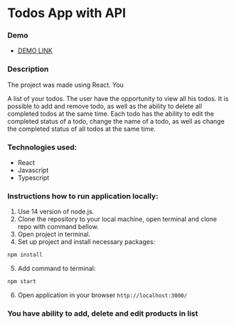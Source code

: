 # Todos App with API

### Demo

- [DEMO LINK](https://shyptia.github.io/todos_app/)

### Description

The project was made using React. You 

  A list of your todos.
The user have the opportunity to view all his todos. It is possible to add and remove todo, as well as the ability to delete all completed todos at the same time. Each todo has the ability to edit the completed status of a todo, change the name of a todo, as well as change the completed status of all todos at the same time.

### Technologies used:

- React
- Javascript
- Typescript

### Instructions how to run application locally:

1. Use 14 version of node.js.
2. Clone the repository to your local machine, open terminal and clone repo with command bellow.
3. Open project in terminal.
4. Set up project and install necessary packages:
```bash 
npm install
```
5. Add command to terminal:
```bash 
npm start
```
6. Open application in your browser `http://localhost:3000/`

### You have ability to add, delete and edit products in list
